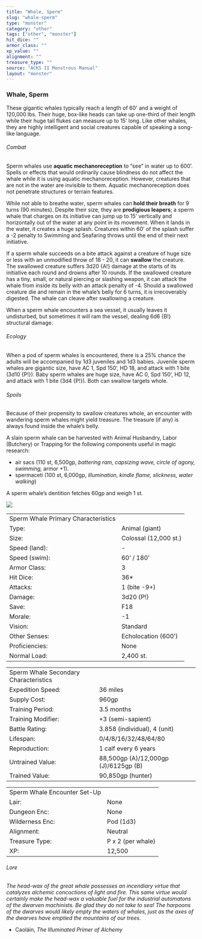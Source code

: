 ```yaml
---
title: "Whale, Sperm"
slug: "whale-sperm"
type: "monster"
category: "other"
tags: ["other", "monster"]
hit_dice: ""
armor_class: ""
xp_value: ""
alignment: ""
treasure_type: ""
source: "ACKS II Monstrous Manual"
layout: "monster"
---
```


### Whale, Sperm

These gigantic whales typically reach a length of 60' and a weight of 120,000 lbs. Their huge,
box-like heads can take up one-third of their length while their huge tail flukes can measure up to
15’ long. Like other whales, they are highly intelligent and social creatures capable of speaking a
song-like language.

###### Combat

Sperm whales use **aquatic mechanoreception** to “see” in water up to 600’. Spells or effects that
would ordinarily cause blindness do not affect the whale while it is using aquatic mechanoreception.
However, creatures that are not in the water are invisible to them. Aquatic mechanoreception does
not penetrate structures or terrain features.

While not able to breathe water, sperm whales can **hold their breath** for 9 turns (90 minutes).
Despite their size, they are **prodigious leapers**; a sperm whale that charges on its initiative
can jump up to 15’ vertically and horizontally out of the water at any point in its movement. When
it lands in the water, it creates a huge splash. Creatures within 60’ of the splash suffer a -2
penalty to Swimming and Seafaring throws until the end of their next initiative.

If a sperm whale succeeds on a bite attack against a creature of huge size or less with an
unmodified throw of 18 - 20, it can **swallow** the creature. The swallowed creature suffers 3d20
{A!} damage at the starts of its initiative each round and drowns after 10 rounds. If the swallowed
creature has a tiny, small, or natural piercing or slashing weapon, it can attack the whale from
inside its belly with an attack penalty of -4. Should a swallowed creature die and remain in the
whale’s belly for 6 turns, it is irrecoverably digested. The whale can cleave after swallowing a
creature.

When a sperm whale encounters a sea vessel, it usually leaves it undisturbed, but sometimes it will
ram the vessel, dealing 6d6 {B!} structural damage.

###### Ecology

When a pod of sperm whales is encountered, there is a 25% chance the adults will be accompanied by
1d3 juveniles and 1d3 babies. Juvenile sperm whales are gigantic size, have AC 1, Spd 150’, HD 18,
and attack with 1 bite (3d10 {P!}). Baby sperm whales are huge size, have AC 0, Spd 150’, HD 12, and
attack with 1 bite (3d4 {P!}). Both can swallow targets whole.

###### Spoils

Because of their propensity to swallow creatures whole, an encounter with wandering sperm whales
might yield treasure. The treasure (if any) is always found inside the whale’s belly.

A slain sperm whale can be harvested with Animal Husbandry, Labor (Butchery) or Trapping for the
following components useful in magic research:

* air sacs (110 st, 6,500gp, *battering ram, capsizing wave, circle of agony, swimming,* armor +1).
* spermaceti (100 st, 6,000gp, *illumination, kindle flame, slickness, water walking*)

A sperm whale’s dentition fetches 60gp and weigh 1 st.

![](data:image/png;base64...)

|  |  |
| --- | --- |
| Sperm Whale Primary Characteristics | |
| Type: | Animal (giant) |
| Size: | Colossal (12,000 st.) |
| Speed (land): | - |
| Speed (swim): | 60’ / 180’ |
| Armor Class: | 3 |
| Hit Dice: | 36\* |
| Attacks: | 1 (bite -9+) |
| Damage: | 3d20 {P!} |
| Save: | F18 |
| Morale: | -1 |
| Vision: | Standard |
| Other Senses: | Echolocation (600’) |
| Proficiencies: | None |
| Normal Load: | 2,400 st. |

|  |  |
| --- | --- |
| Sperm Whale Secondary Characteristics | |
| Expedition Speed: | 36 miles |
| Supply Cost: | 960gp |
| Training Period: | 3.5 months |
| Training Modifier: | +3 (semi-sapient) |
| Battle Rating: | 3.858 (individual), 4 (unit) |
| Lifespan: | 0/4/8/16/32/48/64/80 |
| Reproduction: | 1 calf every 6 years |
| Untrained Value: | 88,500gp (A)/12,000gp (J)/6125gp (B) |
| Trained Value: | 90,850gp (hunter) |

|  |  |
| --- | --- |
| Sperm Whale Encounter Set-Up | |
| Lair: | None |
| Dungeon Enc: | None |
| Wilderness Enc: | Pod (1d3) |
| Alignment: | Neutral |
| Treasure Type: | P x 2 (per whale) |
| XP: | 12,500 |

###### Lore

*The head-wax of the great whale possesses an incendiary virtue that catalyzes alchemic concoctions
of light and fire. This same virtue would certainly make the head-wax a valuable fuel for the
industrial automatons of the dwarven machinists. Be glad they do not take to sea! The harpoons of
the dwarves would likely empty the waters of whales, just as the axes of the dwarves have emptied
the mountains of our trees.*

* Caoláin, *The Illuminated Primer of Alchemy*
